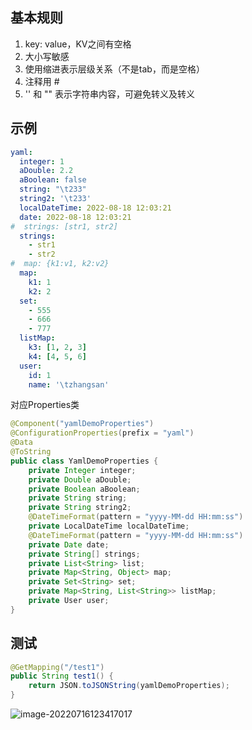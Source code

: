## 基本规则

1. key: value，KV之间有空格
2. 大小写敏感
3. 使用缩进表示层级关系（不是tab，而是空格）
4. 注释用 #
5. '' 和 "" 表示字符串内容，可避免转义及转义



## 示例

```yaml
yaml:
  integer: 1
  aDouble: 2.2
  aBoolean: false
  string: "\t233"
  string2: '\t233'
  localDateTime: 2022-08-18 12:03:21
  date: 2022-08-18 12:03:21
#  strings: [str1, str2]
  strings:
    - str1
    - str2
#  map: {k1:v1, k2:v2}
  map:
    k1: 1
    k2: 2
  set:
    - 555
    - 666
    - 777
  listMap:
    k3: [1, 2, 3]
    k4: [4, 5, 6]
  user:
    id: 1
    name: '\tzhangsan'
```

对应Properties类

```java
@Component("yamlDemoProperties")
@ConfigurationProperties(prefix = "yaml")
@Data
@ToString
public class YamlDemoProperties {
    private Integer integer;
    private Double aDouble;
    private Boolean aBoolean;
    private String string;
    private String string2;
    @DateTimeFormat(pattern = "yyyy-MM-dd HH:mm:ss")
    private LocalDateTime localDateTime;
    @DateTimeFormat(pattern = "yyyy-MM-dd HH:mm:ss")
    private Date date;
    private String[] strings;
    private List<String> list;
    private Map<String, Object> map;
    private Set<String> set;
    private Map<String, List<String>> listMap;
    private User user;
}
```



## 测试

```java
@GetMapping("/test1")
public String test1() {
    return JSON.toJSONString(yamlDemoProperties);
}
```

![image-20220716123417017](https://picgo-1304850123.cos.ap-guangzhou.myqcloud.com/image-20220716123417017.png)

